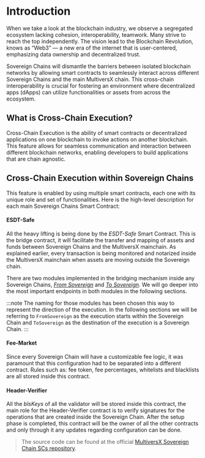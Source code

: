 # Introduction

When we take a look at the blockchain industry, we observe a segregated ecosystem lacking cohesion, interoperability, teamwork. Many strive to reach the top independently. The vision lead to the Blockchain Revolution, knows as “Web3” — a new era of the internet that is user-centered, emphasizing data ownership and decentralized trust.

Sovereign Chains will dismantle the barriers between isolated blockchain networks by allowing smart contracts to seamlessly interact across different Sovereign Chains and the main MultiversX chain.
This cross-chain interoperability is crucial for fostering an environment where decentralized apps (dApps) can utilize functionalities or assets from across the ecosystem.

## What is Cross-Chain Execution?

Cross-Chain Execution is the ability of smart contracts or decentralized applications on one blockchain to invoke actions on another blockchain. This feature allows for seamless communication and interaction between different blockchain networks, enabling developers to build applications that are chain agnostic.


## Cross-Chain Execution within Sovereign Chains

This feature is enabled by using multiple smart contracts, each one with its unique role and set of functionalities. Here is the high-level description for each main Sovereign Chains Smart Contract:

#### ESDT-Safe
All the heavy lifting is being done by the *ESDT-Safe* Smart Contract. This is the bridge contract, it will facilitate the transfer and mapping of assets and funds between Sovereign Chains and the MultiversX mainchain. As explained earlier, every transaction is being monitored and notarized inside the MultiversX mainchain when assets are moving outside the Sovereign chain.

There are two modules implemented in the bridging mechanism inside any Sovereign Chains, [*From Sovereign*](from-sovereign.md) and [*To Sovereign*](to-sovereign.md). We will go deeper into the most important endpoints in both modules in the following sections.

:::note
The naming for those modules has been chosen this way to represent the direction of the execution. In the following sections we will be referring to `FromSovereign` as the execution starts within the Sovereign Chain and `ToSovereign` as the destination of the execution is a Sovereign Chain.
:::

#### Fee-Market
Since every Sovereign Chain will have a customizable fee logic, it was paramount that this configuration had to be separated into a different contract. Rules such as: fee token, fee percentages, whitelists and blacklists are all stored inside this contract.

#### Header-Verifier
All the *blsKeys* of all the validator will be stored inside this contract, the main role for the Header-Verifier contract is to verify signatures for the operations that are created inside the Sovereign Chain. After the setup phase is completed, this contract will be the owner of all the other contracts and only through it any updates regarding configuration can be done.

> The source code can be found at the official [MultiversX Sovereign Chain SCs repository](https://github.com/multiversx/mx-sovereign-sc). 

